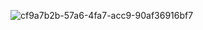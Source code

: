 
![cf9a7b2b-57a6-4fa7-acc9-90af36916bf7](https://github.com/JosephEspinoza99/TENSORFLOW2/assets/135384637/1b72b038-47a1-4831-83aa-02cc68cd2c90)
